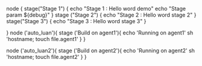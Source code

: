 node {
    stage("Stage 1") {
        echo "Stage 1 : Hello word demo"
        echo  "Stage param ${debug}"
    }
     stage ("Stage 2") {
        echo "Stage 2 : Hello word stage 2"
    }
     stage("Stage 3") {
        echo "Stage 3 : Hello word stage 3"
    }
    
}
node ('auto_luan'){
    stage ('Build on agent1'){
        echo 'Running on agent1'
        sh 'hostname; touch file.agent1'
    }
}

node ('auto_luan2'){
    stage ('Build on agent2'){
        echo 'Running on agent2'
        sh 'hostname; touch file.agent2'
    }
}

